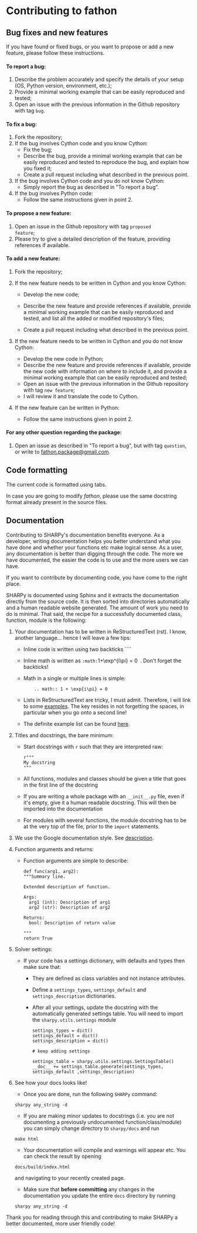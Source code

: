 # Contributing to fathon



## Bug fixes and new features

If you have found or fixed bugs, or you want to propose or add a new feature, please follow these instructions.

#### To report a bug:

1. Describe the problem accurately and specify the details of your setup (OS, Python version, environment, etc.);
2. Provide a minimal working example that can be easily reproduced and tested;
3. Open an issue with the previous information in the Github repository with tag <code>bug</code>.

#### To fix a bug:

1. Fork the repository;
2. If the bug involves Cython code and you know Cython:
   - Fix the bug;
   - Describe the bug, provide a minimal working example that can be easily reproduced and tested to reproduce the bug, and explain how you fixed it;
   - Create a pull request including what described in the previous point.
3. If the bug involves Cython code and you do not know Cython:
   - Simply report the bug as described in "To report a bug".
4. If the bug involves Python code:
   - Follow the same instructions given in point 2.

#### To propose a new feature:

1. Open an issue in the Github repository with tag  <code>proposed feature</code>;
2. Please try to give a detailed description of the feature, providing references if available.

#### To add a new feature:

1. Fork the repository;

2. If the new feature needs to be written in Cython and you know Cython:

   - Develop the new code;

   - Describe the new feature and provide references if available, provide a minimal working example that can be easily reproduced and tested, and list all the added or modified repository's files;

   - Create a pull request including what described in the previous point.

3. If the new feature needs to be written in Cython and you do not know Cython:

   - Develop the new code in Python;
   - Describe the new feature and provide references if available, provide the new code with information on where to include it, and provide a minimal working example that can be easily reproduced and tested;
   - Open an issue with the previous information in the Github repository with tag  <code>new feature</code>;
   - I will review it and translate the code to Cython.

4. If the new feature can be written in Python:

   - Follow the same instructions given in point 2.

#### For any other question regarding the package:

1. Open an issue as described in "To report a bug", but with tag <code>question</code>, or write to fathon.package@gmail.com.

##

## Code formatting

The current code is formatted using tabs.

In case you are going to modify *fathon*, please use the same docstring format already present in the source files.

## 

## Documentation

Contributing to SHARPy's documentation benefits everyone. As a developer, writing documentation helps you better understand what you have done and whether your functions etc make logical sense. As a user, any documentation is better than digging through the code. The more we have documented, the easier the code is to use and the more users we can have.

If you want to contribute by documenting code, you have come to the right place.

SHARPy is documented using Sphinx and it extracts the documentation directly from the source code. It is then sorted into directories automatically and a human readable website generated. The amount of work you need to do is minimal. That said, the recipe for a successfully documented class, function, module is the following:

1. Your documentation has to be written in ReStructuredText (rst). I know, another language... hence I will leave a few tips:

   - Inline code is written using two backticks ````

   - Inline math is written as `:math:`1+\exp^{i\pi} = 0` `. Don't forget the backticks!

   - Math in a single or multiple lines is simple:

     ```
         .. math:: 1 + \exp{i\pi} = 0
     ```

   - Lists in ReStructuredText are tricky, I must admit. Therefore, I will link to some [examples](http://docutils.sourceforge.net/docs/user/rst/quickref.html#enumerated-lists). The key resides in not forgetting the spaces, in particular when you go onto a second line!

   - The definite example list can be found [here](http://docutils.sourceforge.net/docs/user/rst/quickref.html).

2. Titles and docstrings, the bare minimum:

   - Start docstrings with `r` such that they are interpreted raw:

     ```
     r"""
     My docstring
     """
     ```

   - All functions, modules and classes should be given a title that goes in the first line of the docstring

   - If you are writing a whole package with an `__init__.py` file, even if it's empty, give it a human readable docstring. This will then be imported into the documentation

   - For modules with several functions, the module docstring has to be at the very top of the file, prior to the `import` statements.

3. We use the Google documentation style. See [description](https://google.github.io/styleguide/pyguide.html#38-comments-and-docstrings).

4. Function arguments and returns:

   - Function arguments are simple to describe: 

     ```
     def func(arg1, arg2):
     """Summary line.
     
     Extended description of function.
     
     Args:
       arg1 (int): Description of arg1
       arg2 (str): Description of arg2
     
     Returns:
       bool: Description of return value
     
     """
     return True
     ```

5. Solver settings:

   - If your code has a settings dictionary, with defaults and types then make sure that:

     - They are defined as class variables and not instance attributes.

     - Define a `settings_types`, `settings_default` and `settings_description` dictionaries.

     - After all your settings, update the docstring with the automatically generated settings table. You will need to import the `sharpy.utils.settings` module

       ```
       settings_types = dict()
       settings_default = dict()
       settings_description = dict()
       
       # keep adding settings
       
       settings_table = sharpy.utils.settings.SettingsTable()
       __doc__ += settings_table.generate(settings_types, settings_default ,settings_description)
       ```

6. See how your docs looks like!

   - Once you are done, run the following `SHARPy` command:

   ```
   sharpy any_string -d
   ```

   - If you are making minor updates to docstrings (i.e. you are not documenting a previously undocumented function/class/module) you can simply change directory to  `sharpy/docs` and run

   ```
   make html
   ```

   - Your documentation will compile and warnings will appear etc. You can check the result by opening

   ```
   docs/build/index.html
   ```

   and navigating to your recently created page.

   - Make sure that **before committing** any changes in the documentation you update the entire `docs` directory by running

   ```
   sharpy any_string -d
   ```

Thank you for reading through this and contributing to make SHARPy a better documented, more user friendly code!
